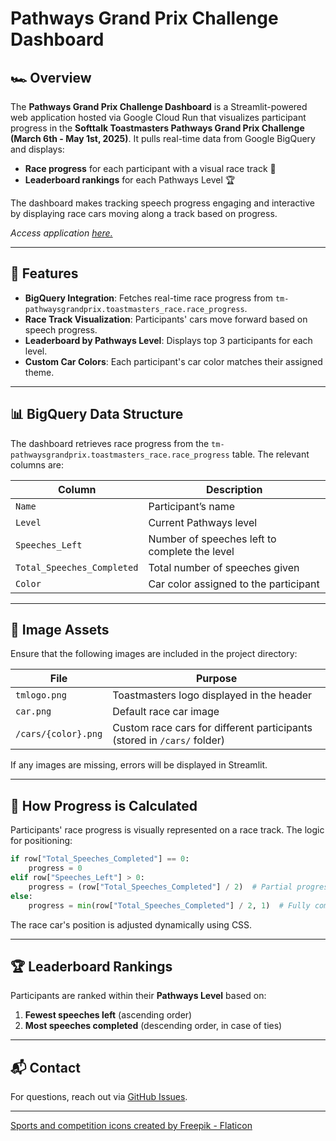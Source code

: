 # Pathways Grand Prix Challenge Dashboard

## 🏎️ Overview
The **Pathways Grand Prix Challenge Dashboard** is a Streamlit-powered web application hosted via Google Cloud Run that visualizes participant progress in the **Softtalk Toastmasters Pathways Grand Prix Challenge (March 6th - May 1st, 2025)**. It pulls real-time data from Google BigQuery and displays:

- **Race progress** for each participant with a visual race track 🏁
- **Leaderboard rankings** for each Pathways Level 🏆

The dashboard makes tracking speech progress engaging and interactive by displaying race cars moving along a track based on progress.

*Access application [here.](https://bit.ly/tm-pathwaysgrandprix)*

---

## 🚀 Features
- **BigQuery Integration**: Fetches real-time race progress from `tm-pathwaysgrandprix.toastmasters_race.race_progress`.
- **Race Track Visualization**: Participants' cars move forward based on speech progress.
- **Leaderboard by Pathways Level**: Displays top 3 participants for each level.
- **Custom Car Colors**: Each participant's car color matches their assigned theme.

---

## 📊 BigQuery Data Structure
The dashboard retrieves race progress from the `tm-pathwaysgrandprix.toastmasters_race.race_progress` table. The relevant columns are:

| Column | Description |
|--------|-------------|
| `Name` | Participant’s name |
| `Level` | Current Pathways level |
| `Speeches_Left` | Number of speeches left to complete the level |
| `Total_Speeches_Completed` | Total number of speeches given |
| `Color` | Car color assigned to the participant |

---

## 🎨 Image Assets
Ensure that the following images are included in the project directory:

| File | Purpose |
|------|---------|
| `tmlogo.png` | Toastmasters logo displayed in the header |
| `car.png` | Default race car image |
| `/cars/{color}.png` | Custom race cars for different participants (stored in `/cars/` folder) |

If any images are missing, errors will be displayed in Streamlit.

---

## 🏁 How Progress is Calculated
Participants' race progress is visually represented on a race track. The logic for positioning:

```python
if row["Total_Speeches_Completed"] == 0:
    progress = 0
elif row["Speeches_Left"] > 0:
    progress = (row["Total_Speeches_Completed"] / 2)  # Partial progress before completing a level
else:
    progress = min(row["Total_Speeches_Completed"] / 2, 1)  # Fully completed level
```
The race car's position is adjusted dynamically using CSS.

---

## 🏆 Leaderboard Rankings
Participants are ranked within their **Pathways Level** based on:
1. **Fewest speeches left** (ascending order)
2. **Most speeches completed** (descending order, in case of ties)

---

## 📬 Contact
For questions, reach out via [GitHub Issues](https://github.com/lkbbad/TMPathwaysGrandPrix/issues).  







---
<p style="text-align: left; font-size: 14px;">
    <a href="https://www.flaticon.com/free-icons/sports-and-competition" title="sports and competition icons" target="_blank">
        Sports and competition icons created by Freepik - Flaticon
    </a>
</p>
